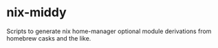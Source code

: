 # nix-middy
Scripts to generate nix home-manager optional module derivations from homebrew casks and the like.
